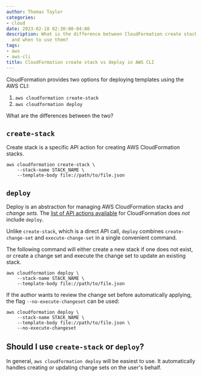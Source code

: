 ```yaml
---
author: Thomas Taylor
categories:
- cloud
date: 2023-02-18 02:30:00-04:00
description: What is the difference between CloudFormation create stack and deploy
  and when to use them?
tags:
- aws
- aws-cli
title: CloudFormation create stack vs deploy in AWS CLI
---
```


CloudFormation provides two options for deploying templates using the AWS CLI:

1. `aws cloudformation create-stack`
2. `aws cloudformation deploy`

What are the differences between the two?

## `create-stack`

Create stack is a specific API action for creating AWS CloudFormation stacks.

```shell
aws cloudformation create-stack \
    --stack-name STACK_NAME \
    --template-body file://path/to/file.json
```

## `deploy`

Deploy is an abstraction for managing AWS CloudFormation stacks and _change sets_. The [list of API actions available](https://docs.aws.amazon.com/AWSCloudFormation/latest/APIReference/API_Operations.html) for CloudFormation does _not_ include `deploy`.

Unlike `create-stack`, which is a direct API call, `deploy` combines `create-change-set` and `execute-change-set` in a single convenient command.

The following command will either create a new stack if one does not exist, or create a change set and execute the change set to update an existing stack.

```shell
aws cloudformation deploy \
    --stack-name STACK_NAME \
    --template-body file://path/to/file.json
```

If the author wants to review the change set before automatically applying, the flag `--no-execute-changeset` can be used:

```shell
aws cloudformation deploy \
    --stack-name STACK_NAME \
    --template-body file://path/to/file.json \
    --no-execute-changeset
```

## Should I use `create-stack` or `deploy`?

In general, `aws cloudformation deploy` will be easiest to use. It automatically handles creating or updating change sets on the user's behalf.